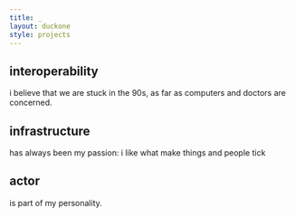 ```yaml
---
title: _
layout: duckone
style: projects
---
```


## interoperability

i believe that we are stuck in the 90s, as far as computers and doctors are concerned.

## infrastructure

has always been my passion: i like what make things and people tick

## actor

is part of my personality.